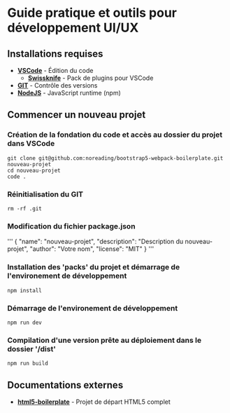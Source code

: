 # Guide pratique et outils pour développement UI/UX
## Installations requises
- __[VSCode](https://code.visualstudio.com/)__ - Édition du code
  - __[Swissknife](https://marketplace.visualstudio.com/items?itemName=luisfontes19.vscode-swissknife)__ - Pack de plugins pour VSCode
- __[GIT](https://git-scm.com/downloads)__ - Contrôle des versions
- __[NodeJS](https://nodejs.org/)__ - JavaScript runtime (npm)
## Commencer un nouveau projet
### Création de la fondation du code et accès au dossier du projet dans VSCode
    git clone git@github.com:noreading/bootstrap5-webpack-boilerplate.git nouveau-projet
    cd nouveau-projet
    code .
### Réinitialisation du GIT
    rm -rf .git
### Modification du fichier package.json
'''
   {
     "name": "nouveau-projet",
     "description": "Description du nouveau-projet",
     "author": "Votre nom",
     "license": "MIT"
   } 
'''
### Installation des 'packs' du projet et démarrage de l'environement de développement
    npm install
### Démarrage de l'environement de développement
    npm run dev
### Compilation d'une version prête au déploiement dans le dossier '/dist'
    npm run build
## Documentations externes
- __[html5-boilerplate](https://github.com/h5bp/html5-boilerplate/blob/v8.0.0/dist/doc/TOC.md)__ - Projet de départ HTML5 complet
